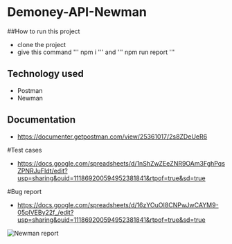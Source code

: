 # Demoney-API-Newman

##How to run this project
- clone the project
- give this command ''' npm i ''' and  ''' npm run report '''

## Technology used
- Postman
- Newman
## Documentation
 - https://documenter.getpostman.com/view/25361017/2s8ZDeUeR6
 
 #Test cases
 - https://docs.google.com/spreadsheets/d/1nShZwZEeZNR9OAm3FghPqsZPNRJuFldt/edit?usp=sharing&ouid=111869200594952381841&rtpof=true&sd=true
 
 #Bug report
 - https://docs.google.com/spreadsheets/d/16zYOuOI8CNPwJwCAYM9-05plVEBy22f_/edit?usp=sharing&ouid=111869200594952381841&rtpof=true&sd=true

![Newman report](https://user-images.githubusercontent.com/50527544/215163373-801353b7-af39-43e8-aa51-c9bad5256f31.jpg)
